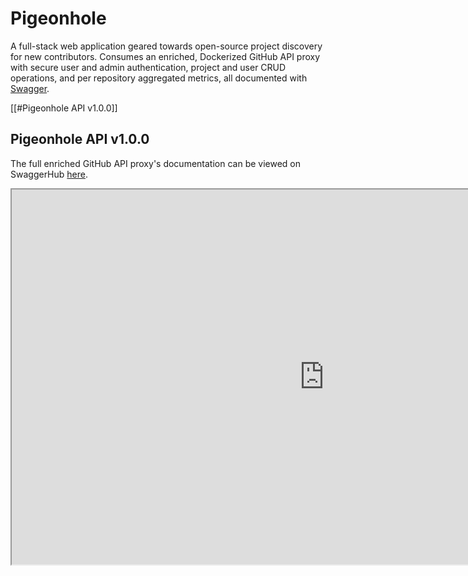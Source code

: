 # Pigeonhole
A full-stack web application geared towards open-source project discovery for new contributors. Consumes an enriched, Dockerized GitHub API proxy with secure user and admin authentication, project and user CRUD operations, and per repository aggregated metrics, all documented with [Swagger](https://swagger.io/docs/specification/2-0/what-is-swagger/).

[[#Pigeonhole API v1.0.0]]
## Pigeonhole API v1.0.0
The full enriched GitHub API proxy's documentation can be viewed on SwaggerHub [here](https://app.swaggerhub.com/apis/peter-w-bryant/pigeonhole_api/0.0.1). 

<iframe src="https://app.swaggerhub.com/apis/peter-w-bryant/pigeonhole_api/0.0.1" width="1000" height="600"></iframe>